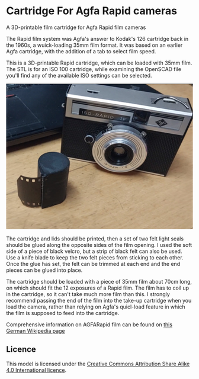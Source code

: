 # Cartridge For Agfa Rapid cameras
A 3D-printable film cartridge for Agfa Rapid film cameras

The Rapid film system was Agfa's answer to Kodak's 126 cartridge back in the 1960s, a wuick-loading 35mm film format. It was based on an earlier Agfa cartridge, with the addition of a tab to select film speed.

This is a 3D-printable Rapid cartridge, which can be loaded with 35mm film. The STL is for an ISO 100 cartridge, while examining the OpenSCAD file you'll find any of the available ISO settings can be selected.

![The cartridge, with an Agfa Rapid camera in the background](agfa-rapid-cartridge.jpg "The cartridge, with an Agfa Rapid camera in the background")

The cartridge and lids should be printed, then a set of two felt light seals should be glued along the opposite sides of the film opening. I used the soft side of a piece of black velcro, but a strip of black felt can also be used. Use a knife blade to keep the two felt pieces from sticking to each other. Once the glue has set, the felt can be trimmed at each end and the end pieces can be glued into place.

The cartridge should be loaded with a piece of 35mm film about 70cm long, on which should fit the 12 exposures of a Rapid film. The film has to coil up in the cartridge, so it can't take much more film than this. I strongly recommend passing the end of the film into the take-up cartridge when you load the camera, rather than relying on Agfa's quicl-load feature in which the film is supposed to feed into the cartridge.

Comprehensive information on AGFARapid film can be found on [this German Wikipedia page](https://de.wikipedia.org/wiki/Agfa_Rapid)

## Licence

This model is licensed under the [Creative Commons Attribution Share Alike 4.0 International licence](license.md).
